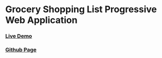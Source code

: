 # Grocery Shopping List Progressive Web Application

### [Live Demo](https://gsl.ramidev.tech)

### [Github Page](https://github.com/Rami24t/Grocery-Shopping-List-Tracker)
